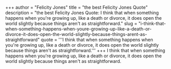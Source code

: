+++
author = "Felicity Jones"
title = "the best Felicity Jones Quote"
description = "the best Felicity Jones Quote: I think that when something happens when you're growing up, like a death or divorce, it does open the world slightly because things aren't as straightforward."
slug = "i-think-that-when-something-happens-when-youre-growing-up-like-a-death-or-divorce-it-does-open-the-world-slightly-because-things-arent-as-straightforward"
quote = '''I think that when something happens when you're growing up, like a death or divorce, it does open the world slightly because things aren't as straightforward.'''
+++
I think that when something happens when you're growing up, like a death or divorce, it does open the world slightly because things aren't as straightforward.
